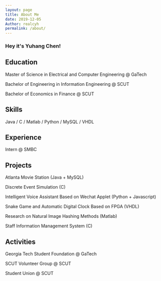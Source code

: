 ```yaml
---
layout: page
title: About Me
date: 2019-12-05
Author: realcyh
permalink: /about/
---
```


### Hey it's Yuhang Chen!

## Education

Master of Science in Electrical and Computer Engineering @ GaTech

Bachelor of Engineering in Information Engineering @ SCUT

Bachelor of Economics in Finance @ SCUT

## Skills

Java / C / Matlab / Python / MySQL / VHDL

## Experience

Intern @ SMBC

## Projects

Atlanta Movie Station (Java + MySQL)

Discrete Event Simulation (C)

Intelligent Voice Assistant Based on Wechat Applet (Python + Javascript)

Snake Game and Automatic Digital Clock Based on FPGA (VHDL)

Research on Natural Image Hashing Methods (Matlab)

Staff Information Management System (C)

## Activities

Georgia Tech Student Foundation @ GaTech

SCUT Volunteer Group @ SCUT

Student Union @ SCUT

